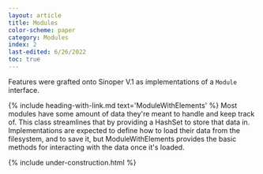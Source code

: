 ```yaml
---
layout: article
title: Modules
color-scheme: paper
category: Modules
index: 2
last-edited: 6/26/2022
toc: true
---
```


Features were grafted onto Sinoper V.1 as implementations of a `Module` interface.

{% include heading-with-link.md text='ModuleWithElements' %}
Most modules have some amount of data they're meant to handle and keep track of. This class streamlines that by providing a HashSet to store that data in. Implementations are expected to define how to load their data from the filesystem, and to save it, but ModuleWithElements provides the basic methods for interacting with the data once it's loaded.

{% include under-construction.html %}
